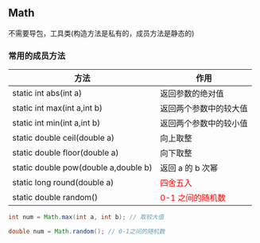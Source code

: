 ## Math

不需要导包，工具类(构造方法是私有的，成员方法是静态的)

### 常用的成员方法

| 方法                                 | 作用                                    |
| ------------------------------------ | --------------------------------------- |
| static int abs(int a)                | 返回参数的绝对值                        |
| static int max(int a,int b)          | 返回两个参数中的较大值                  |
| static int min(int a,int b)          | 返回两个参数中的较小值                  |
| static double ceil(double a)         | 向上取整                                |
| static double floor(double a)        | 向下取整                                |
| static double pow(double a,double b) | 返回 a 的 b 次幂                        |
| static long round(double a)          | <font color=red>四舍五入</font>         |
| static double random()               | <font color=red>0-1 之间的随机数</font> |

```java
int num = Math.max(int a, int b); // 取较大值

double num = Math.random(); // 0-1之间的随机数
```
